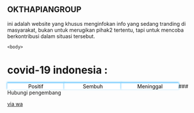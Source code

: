 ## OKTHAPIANGROUP

ini adalah website yang khusus menginfokan info yang sedang tranding di masyarakat, bukan untuk merugikan pihak2 tertentu, tapi untuk mencoba berkontribusi dalam situasi tersebut.

<script src="https://ajax.googleapis.com/ajax/libs/jquery/3.4.1/jquery.min.js"></script>

<script>
$(document).ready(function(){
var d = new Date();
var month = new Array();
  month[0] = "Januari";
  month[1] = "Februari";
  month[2] = "Maret";
  month[3] = "April";
  month[4] = "Mei";
  month[5] = "Juni";
  month[6] = "Juli";
  month[7] = "Agustus";
  month[8] = "September";
  month[9] = "Oktober";
  month[10] = "November";
  month[11] = "Desember";

$("#date").html(d.getDate() + " " + month[d.getMonth()] + " " + d.getFullYear());
    $.ajax({async: true, cache: true, url: "https://api.kawalcorona.com/indonesia/", success: function(result){
     $("#positif").html(result[0].positif);
     $("#sembuh").html(result[0].sembuh);
     $("#meninggal").html(result[0].meninggal);
    }});
});
</script>
<style type="text/css">
		.datax #show1{
		    width: 31%;
		    float: left;
		    text-align: center;
		}.datax #show2{
		    width: 31%;
		    float: left;
		    text-align: center;
		}.datax #show3{
		    width: 31%;
		    float: left;
		    text-align: center;
		}
	#show1 .angka {
    font-size: 2em;
    font-weight: 700;
text-shadow: 2px 2px 4px #000000;
}
#show2 .angka {
    font-size: 2em;
    font-weight: 700;
text-shadow: 2px 2px 4px #000000;
}
#show3 .angka {
    font-size: 2em;
    font-weight: 700;
text-shadow: 2px 2px 4px #000000;
}
	#show1 .detail {
    background: white;
    width: 100%;
    display: block;
    color: black;
    box-shadow: 0px -2px 4px 1px #66c7ff;
}
#show2 .detail {
    background: white;
    width: 100%;
    display: block;
    color: black;
    box-shadow: 0px -2px 4px 1px #66c7ff;
}
#show3 .detail {
    background: white;
    width: 100%;
    display: block;
    color: black;
    box-shadow: 0px -2px 4px 1px #66c7ff;
}

	</style>
	<body>
<div class="datax">
<div class="title">
<h1>covid-19 indonesia : <span id="date"></span></h1>
</div>
<div id="show1" class="positif">
<div id="positif" class="angka">

</div>
<span class="detail">Positif</span>
</div>
<div id="show2" class="sembuh">
<div id="sembuh" class="angka"></div>
<span class="detail">Sembuh</span>
</div>
<div id="show3" class="meninggal">
<div id="meninggal" class="angka"></div>
<span class="detail">Meninggal</span>
</div>

</body>
### Hubungi pengembang

[via wa](http://wa.me/6283850187425)
